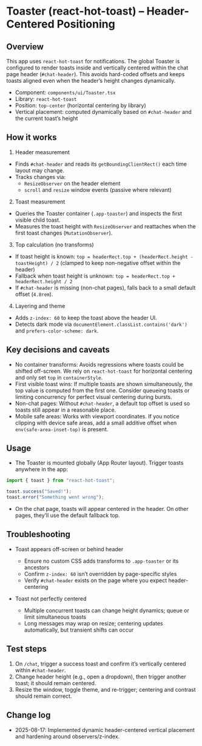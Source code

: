 # Toaster (react-hot-toast) – Header-Centered Positioning

## Overview

This app uses `react-hot-toast` for notifications. The global Toaster is configured to render toasts inside and vertically centered within the chat page header (`#chat-header`). This avoids hard-coded offsets and keeps toasts aligned even when the header’s height changes dynamically.

- Component: `components/ui/Toaster.tsx`
- Library: `react-hot-toast`
- Position: `top-center` (horizontal centering by library)
- Vertical placement: computed dynamically based on `#chat-header` and the current toast’s height

## How it works

1. Header measurement

- Finds `#chat-header` and reads its `getBoundingClientRect()` each time layout may change.
- Tracks changes via:
  - `ResizeObserver` on the header element
  - `scroll` and `resize` window events (passive where relevant)

2. Toast measurement

- Queries the Toaster container (`.app-toaster`) and inspects the first visible child toast.
- Measures the toast height with `ResizeObserver` and reattaches when the first toast changes (`MutationObserver`).

3. Top calculation (no transforms)

- If toast height is known: `top = headerRect.top + (headerRect.height - toastHeight) / 2` (clamped to keep non-negative offset within the header)
- Fallback when toast height is unknown: `top = headerRect.top + headerRect.height / 2`
- If `#chat-header` is missing (non-chat pages), falls back to a small default offset (`4.8rem`).

4. Layering and theme

- Adds `z-index: 60` to keep the toast above the header UI.
- Detects dark mode via `documentElement.classList.contains('dark')` and `prefers-color-scheme: dark`.

## Key decisions and caveats

- No container transforms: Avoids regressions where toasts could be shifted off-screen. We rely on `react-hot-toast` for horizontal centering and only set `top` in `containerStyle`.
- First visible toast wins: If multiple toasts are shown simultaneously, the top value is computed from the first one. Consider queueing toasts or limiting concurrency for perfect visual centering during bursts.
- Non-chat pages: Without `#chat-header`, a default top offset is used so toasts still appear in a reasonable place.
- Mobile safe areas: Works with viewport coordinates. If you notice clipping with device safe areas, add a small additive offset when `env(safe-area-inset-top)` is present.

## Usage

- The Toaster is mounted globally (App Router layout). Trigger toasts anywhere in the app:

```ts
import { toast } from "react-hot-toast";

toast.success("Saved!");
toast.error("Something went wrong");
```

- On the chat page, toasts will appear centered in the header. On other pages, they’ll use the default fallback top.

## Troubleshooting

- Toast appears off-screen or behind header

  - Ensure no custom CSS adds transforms to `.app-toaster` or its ancestors
  - Confirm `z-index: 60` isn’t overridden by page-specific styles
  - Verify `#chat-header` exists on the page where you expect header-centering

- Toast not perfectly centered
  - Multiple concurrent toasts can change height dynamics; queue or limit simultaneous toasts
  - Long messages may wrap on resize; centering updates automatically, but transient shifts can occur

## Test steps

1. On `/chat`, trigger a success toast and confirm it’s vertically centered within `#chat-header`.
2. Change header height (e.g., open a dropdown), then trigger another toast; it should remain centered.
3. Resize the window, toggle theme, and re-trigger; centering and contrast should remain correct.

## Change log

- 2025-08-17: Implemented dynamic header-centered vertical placement and hardening around observers/z-index.
